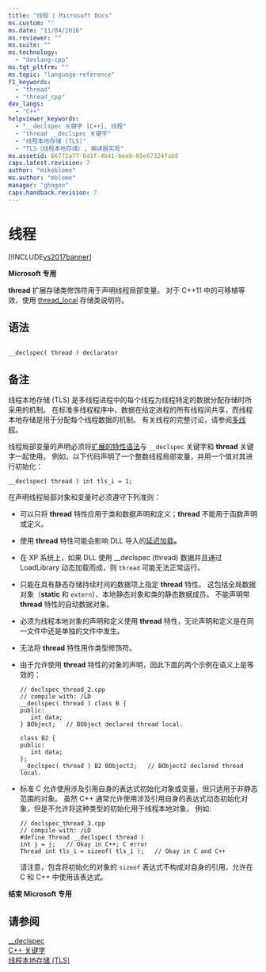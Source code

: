```yaml
---
title: "线程 | Microsoft Docs"
ms.custom: ""
ms.date: "11/04/2016"
ms.reviewer: ""
ms.suite: ""
ms.technology: 
  - "devlang-cpp"
ms.tgt_pltfrm: ""
ms.topic: "language-reference"
f1_keywords: 
  - "thread"
  - "thread_cpp"
dev_langs: 
  - "C++"
helpviewer_keywords: 
  - "__declspec 关键字 [C++], 线程"
  - "thread __declspec 关键字"
  - "线程本地存储 (TLS)"
  - "TLS（线程本地存储）, 编译器实现"
ms.assetid: 667f2a77-6d1f-4b41-bee8-05e67324fab8
caps.latest.revision: 7
author: "mikeblome"
ms.author: "mblome"
manager: "ghogen"
caps.handback.revision: 7
---
```

# 线程
[!INCLUDE[vs2017banner](../assembler/inline/includes/vs2017banner.md)]

**Microsoft 专用**  
  
 **thread** 扩展存储类修饰符用于声明线程局部变量。  对于 C\+\+11 中的可移植等效，使用 [thread\_local](../cpp/storage-classes-cpp.md#thread_local) 存储类说明符。  
  
## 语法  
  
```  
  
__declspec( thread ) declarator  
```  
  
## 备注  
 线程本地存储 \(TLS\) 是多线程进程中的每个线程为线程特定的数据分配存储时所采用的机制。  在标准多线程程序中，数据在给定进程的所有线程间共享，而线程本地存储是用于分配每个线程数据的机制。  有关线程的完整讨论，请参阅[多线程](../parallel/multithreading-support-for-older-code-visual-cpp.md)。  
  
 线程局部变量的声明必须将[扩展的特性语法](../cpp/declspec.md)与 `__declspec` 关键字和 **thread** 关键字一起使用。  例如，以下代码声明了一个整数线程局部变量，并用一个值对其进行初始化：  
  
```  
__declspec( thread ) int tls_i = 1;  
```  
  
 在声明线程局部对象和变量时必须遵守下列准则：  
  
-   可以只将 **thread** 特性应用于类和数据声明和定义；**thread** 不能用于函数声明或定义。  
  
-   使用 **thread** 特性可能会影响 DLL 导入的[延迟加载](../build/reference/linker-support-for-delay-loaded-dlls.md)**。**  
  
-   在 XP 系统上，如果 DLL 使用 \_\_declspec \(thread\) 数据并且通过 LoadLibrary 动态加载而成，则 `thread` 可能无法正常运行。  
  
-   只能在具有静态存储持续时间的数据项上指定 **thread** 特性。  这包括全局数据对象（**static** 和 `extern`）、本地静态对象和类的静态数据成员。  不能声明带 **thread** 特性的自动数据对象。  
  
-   必须为线程本地对象的声明和定义使用 **thread** 特性，无论声明和定义是在同一文件中还是单独的文件中发生。  
  
-   无法将 **thread** 特性用作类型修饰符。  
  
-   由于允许使用 **thread** 特性的对象的声明，因此下面的两个示例在语义上是等效的：  
  
    ```  
    // declspec_thread_2.cpp  
    // compile with: /LD  
    __declspec( thread ) class B {  
    public:  
       int data;  
    } BObject;   // BObject declared thread local.  
  
    class B2 {  
    public:  
       int data;  
    };  
    __declspec( thread ) B2 BObject2;   // BObject2 declared thread local.  
    ```  
  
-   标准 C 允许使用涉及引用自身的表达式初始化对象或变量，但只适用于非静态范围的对象。  虽然 C\+\+ 通常允许使用涉及引用自身的表达式动态初始化对象，但是不允许将这种类型的初始化用于线程本地对象。  例如:  
  
    ```  
    // declspec_thread_3.cpp  
    // compile with: /LD  
    #define Thread __declspec( thread )  
    int j = j;   // Okay in C++; C error  
    Thread int tls_i = sizeof( tls_i );   // Okay in C and C++  
    ```  
  
     请注意，包含将初始化的对象的 `sizeof` 表达式不构成对自身的引用，允许在 C 和 C\+\+ 中使用该表达式。  
  
 **结束 Microsoft 专用**  
  
## 请参阅  
 [\_\_declspec](../cpp/declspec.md)   
 [C\+\+ 关键字](../cpp/keywords-cpp.md)   
 [线程本地存储 \(TLS\)](../parallel/thread-local-storage-tls.md)